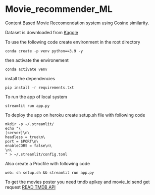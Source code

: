# Movie_recommender_ML
Content Based Movie Reccomendation system using Cosine similarity. 

Dataset is downloaded from [Kaggle](https://www.kaggle.com/datasets/tmdb/tmdb-movie-metadata?select=tmdb_5000_movies.csv)

To use the following code create environment in the root directory
```
conda create -p venv python==3.9 -y
```
then activate the environement
```
conda activate venv
```
install the dependencies 
```
pip install -r requirements.txt
```
To run the app of local system
```
streamlit run app.py
```
To deploy the app on heroku create setup.sh file with following code
```
mkdir -p ~/.streamlit/
echo "\
[server]\n\
headless = true\n\
port = $PORT\n\
enableCORS = false\n\
\n\
" > ~/.streamlit/config.toml
```
Also create a Procfile with following code
```
web: sh setup.sh && streamlit run app.py
```
To get the movies poster you need tmdb apikey and movie_id send get request
[READ TMDB API](https://developers.themoviedb.org/3/movies/get-movie-details)


